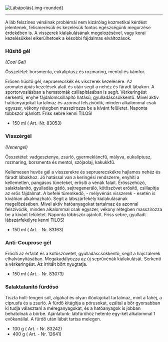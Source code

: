 ![Lábápolás](images/cikkek/labapolas.jpg){.img-rounded}

* * *

A láb felszínes vénáinak problémái nem kizárólag kozmetikai kérdést jelentenek, felismerésük és kezelésük fontos egészségünk megorzése érdekében is. A visszerek kialakulásának megelozésével, vagy korai kezelésükkel elkerülhetoek a késobbi fájdalmas elváltozások.


### Hűsítő gél

_(Cool Gel)_

Összetétel: borsmenta, eukaliptusz és rozmaring, mentol és kámfor.  

Erősen hűsítő gél, sepruerecskék és visszerek kezelésére. Az aromaterápiás kezelések alatt és után segít a nehéz és fáradt lábakon. A sportorvoslásban a hematomák csillapításában is segít. Vérkeringést serkentő, enyhe fájdalomcsillapító hatású, gyulladáscsökkentő. Mivel aktív hatóanyagokat tartalmaz és azonnal felszívódik, minden alkalommal csak egyszer, vékony rétegben masszírozza be a kívánt felületet. Naponta többször ajánlott. Friss sebre kenni TILOS!

* 150 ml ( Art.-Nr. 83053)


### Visszérgél

_(Venengel)_

Összetétel: vadgesztenye, zsurló, gyermekláncfű, mályva, eukaliptusz, rozmaring, borsmenta és mentol, szójaolaj, kakukkfű.  

Kellemesen huvös gél a visszerekre és sepruerecskékre hajlamos nehéz és fáradt lábakhoz. Jó hatással van a keringési rendszerre, enyhíti a kellemetlen, pangásos tüneteket, erősíti a vénák falait. Érösszehúzó, salaktalanító, gyulladás gátló, sejtregeneráló, kötőszövet erősítő, csillapítja az erős fájdalmat. A befelé türemkedő, - mélyvénás visszerek - esetén is kiválóan alkalmazható. Segít a lábszárfekély kialakulásának megelőzésében. Mivel aktív hatóanyagokat tartalmaz és azonnal felszívódik, minden alkalommal csak egyszer, vékony rétegben masszírozza be a kívánt felületet. Naponta többször ajánlott. Friss sebre, gyulladt lábszárfekélyre kenni TILOS!

* 150 ml ( Art. - Nr. 83163)


### Anti-Couprose gél

Erősíti az érfalat és a kötőszövetet, gyulladáscsökkentő, segít a hajszálerek elhalványításában. Megakadályozza az új seprűvénák kialakulását. Serkenti a vérkeringést. Az irritált bőrt nyugtatja.

* 150 ml ( Art. - Nr. 83073)



### Salaktalanító fürdősó

Tiszta holt-tengeri sót, algákat és olyan illóolajokat tartalmaz, mint a fahéj, a ciprusfa és a zsurló. A fürdő kitágítja a pórusokat, ezáltal a bőr gyorsabban ki tudja választani a méreganyagokat, és a hatóanyagok is jobban behatolnak a bőrbe. Ajánlatunk: lábfürőhöz hetente egy-két alkalommal 1 evőkanállal. A fürdő után lábát tartsa melegen.


* 100 g ( Art. - Nr. 83242)
* 400 g ( Art. - Nr. 12641)